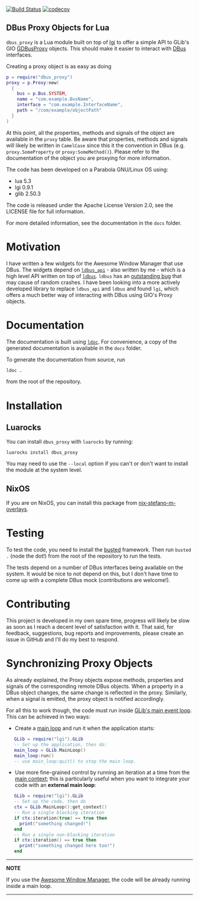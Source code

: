 [![Build
Status](https://travis-ci.com/stefano-m/lua-dbus_proxy.svg?branch=master)](https://travis-ci.com/stefano-m/lua-dbus_proxy)
[![codecov](https://codecov.io/gh/stefano-m/lua-dbus_proxy/branch/master/graph/badge.svg)](https://codecov.io/gh/stefano-m/lua-dbus_proxy)

DBus Proxy Objects for Lua
--------------------------

`dbus_proxy` is a Lua module built on top
of [lgi](https://github.com/pavouk/lgi) to offer a simple API to GLib's
GIO
[GDBusProxy](https://developer.gnome.org/gio/stable/GDBusProxy.html#GDBusProxy.description)
objects. This should make it easier to interact
with [DBus](https://dbus.freedesktop.org/doc/dbus-tutorial.html) interfaces.

Creating a proxy object is as easy as doing

```lua
p = require("dbus_proxy")
proxy = p.Proxy:new(
  {
    bus = p.Bus.SYSTEM,
    name = "com.example.BusName",
    interface = "com.example.InterfaceName",
    path = "/com/example/objectPath"
  }
)
```

At this point, all the properties, methods and signals of the object are
available in the `proxy` table.  Be aware that properties, methods and signals
will likely be written in `CamelCase` since this it the convention in DBus
(e.g. `proxy.SomeProperty` or `proxy:SomeMethod()`). Please refer to the
documentation of the object you are proxying for more information.

The code has been developed on a Parabola GNU/Linux OS using:

* lua 5.3
* lgi 0.9.1
* glib 2.50.3

The code is released under the Apache License Version 2.0, see the LICENSE file
for full information.

For more detailed information, see the documentation in the `docs` folder.


# Motivation

I have written a few widgets for the Awesome Window Manager that use DBus. The
widgets depend on [`ldbus_api`](https://github.com/stefano-m/lua-ldbus_api) -
also written by me - which is a high level API written on top
of [`ldbus`](https://github.com/daurnimator/ldbus/).  `ldbus` has
an [outstanding bug](https://github.com/daurnimator/ldbus/issues/6) that may
cause of random crashes.  I have been looking into a more actively developed
library to replace `ldbus_api` and `ldbus` and found `lgi`, which offers a much
better way of interacting with DBus using GIO's Proxy objects.

# Documentation

The documentation is built using [`ldoc`](stevedonovan.github.io/ldoc/). For
convenience, a copy of the generated documentation is available in the `docs`
folder.

To generate the documentation from source, run

```sh
ldoc .
```

from the root of the repository.

# Installation

## Luarocks

You can install `dbus_proxy` with `luarocks` by running:

```shell
luarocks install dbus_proxy
```

You may need to use the `--local` option if you can't or don't want to install
the module at the system level.

## NixOS

If you are on NixOS, you can install this package from
[nix-stefano-m-overlays](https://github.com/stefano-m/nix-stefano-m-nix-overlays).

# Testing

To test the code, you need to install
the [busted](http://olivinelabs.com/busted/) framework.  Then run `busted .`
(node the dot!) from the root of the repository to run the tests.

The tests depend on a number of DBus interfaces being available on the
system.  It would be nice to not depend on this, but I don't have time to come
up with a complete DBus mock (contributions are welcome!).


# Contributing

This project is developed in my own spare time, progress will likely be slow as
soon as I reach a decent level of satisfaction with it.  That said, for
feedback, suggestions, bug reports and improvements, please create an issue in
GitHub and I'll do my best to respond.


# Synchronizing Proxy Objects

As already explained, the Proxy objects expose methods, properties and signals
of the corresponding remote DBus objects.  When a property in a DBus object
changes, the same change is reflected in the proxy.  Similarly, when a signal
is emitted, the proxy object is notified accordingly.

For all this to work though, the code must run
inside
[GLib's main event loop](https://developer.gnome.org/glib/stable/glib-The-Main-Event-Loop.html#glib-The-Main-Event-Loop.description). This
can be achieved in two ways:

- Create
   a
   [main loop](https://developer.gnome.org/glib/stable/glib-The-Main-Event-Loop.html#GMainLoop) and
   run it when the application starts:

```lua
   GLib = require("lgi").GLib
   -- Set up the application, then do:
   main_loop = GLib.MainLoop()
   main_loop:run()
   -- use main_loop:quit() to stop the main loop.
```

- Use more fine-grained control by running an iteration at a time from
   the
   [main context](https://developer.gnome.org/glib/stable/glib-The-Main-Event-Loop.html#GMainContext);
   this is particularly useful when you want to integrate your code with an
   **external main loop**:

```lua
   GLib = require("lgi").GLib
   -- Set up the code, then do
   ctx = GLib.MainLoop():get_context()
   -- Run a single blocking iteration
   if ctx:iteration(true) == true then
     print("something changed!")
   end
   -- Run a single non-blocking iteration
   if ctx:iteration() == true then
     print("something changed here too!")
   end
```


--------

  **NOTE**

  If you use the [Awesome Window Manager](https://awesomewm.org/), the code
  will be already running inside a main loop.

--------
